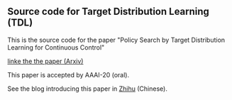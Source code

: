 ## Source code for Target Distribution Learning (TDL)

This is the source code for the paper "Policy Search by Target Distribution Learning for Continuous Control"

[linke the the paper (Arxiv)](https://arxiv.org/abs/1905.11041)

This paper is accepted by AAAI-20 (oral).

See the blog introducing this paper in [Zhihu](https://zhuanlan.zhihu.com/p/92916888) (Chinese).
